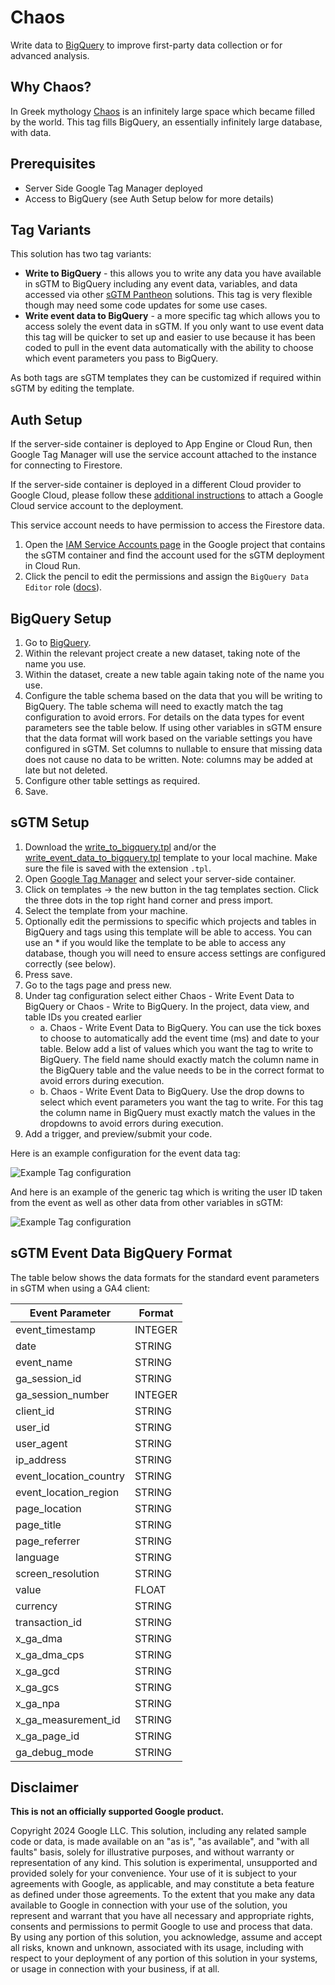 # Chaos

Write data to [BigQuery](https://cloud.google.com/bigquery) to improve first-party 
data collection or for advanced analysis.

## Why Chaos?

In Greek mythology [Chaos](https://en.wikipedia.org/wiki/Chaos_(cosmogony)) is
an infinitely large space which became filled by the world. This tag fills BigQuery,
an essentially infinitely large database, with data.

## Prerequisites

- Server Side Google Tag Manager deployed
- Access to BigQuery (see Auth Setup below for more details)

## Tag Variants

This solution has two tag variants:

- **Write to BigQuery** - this allows you to write any data you have available
  in sGTM to BigQuery including any event data, variables, and data accessed
  via other [sGTM Pantheon](https://github.com/google-marketing-solutions/gps-sgtm-pantheon) 
  solutions. This tag is very flexible though may need some code updates for
  some use cases.
- **Write event data to BigQuery** - a more specific tag which allows you to access
  solely the event data in sGTM. If you only want to use event data this tag
  will be quicker to set up and easier to use because it has been coded
  to pull in the event data automatically with the ability to choose which
  event parameters you pass to BigQuery. 

As both tags are sGTM templates they can be customized if required within sGTM 
by editing the template.

## Auth Setup

If the server-side container is deployed to App Engine or Cloud Run, then Google 
Tag Manager will use the service account attached to the instance for connecting 
to Firestore.

If the server-side container is deployed in a different Cloud provider to Google 
Cloud, please follow these [additional instructions](https://developers.google.com/tag-platform/tag-manager/server-side/manual-setup-guide#optional_include_google_cloud_credentials) to attach
a Google Cloud service account to the deployment.

This service account needs to have permission to access the Firestore data.

1. Open the [IAM Service Accounts page](
   https://console.cloud.google.com/iam-admin/serviceaccounts) in the Google
   project that contains the sGTM container and find the account used for the sGTM deployment
   in Cloud Run.
2. Click the pencil to edit the permissions and assign the `BigQuery Data Editor` role ([docs](
   https://cloud.google.com/iam/docs/understanding-roles#bigquery.dataEditor)).

## BigQuery Setup

1. Go to [BigQuery](https://pantheon.corp.google.com/bigquery).
2. Within the relevant project create a new dataset, taking note of the name you use.
3. Within the dataset, create a new table again taking note of the name you use.
4. Configure the table schema based on the data that you will be writing to BigQuery.
   The table schema will need to exactly match the tag configuration to avoid errors.
   For details on the data types for event parameters see the table below. If using
   other variables in sGTM ensure that the data format will work based on the variable
   settings you have configured in sGTM. Set columns to nullable to ensure that missing
   data does not cause no data to be written. Note: columns may be added at late but
   not deleted.
5. Configure other table settings as required.
6. Save.

## sGTM Setup

1. Download the [write_to_bigquery.tpl](./write_to_bigquery.tpl) and/or the
   [write_event_data_to_bigquery.tpl](write_event_data_to_bigquery.tpl) template to
   your local machine. Make sure the file is saved with the extension `.tpl`.
2. Open [Google Tag Manager](https://tagmanager.google.com) and select your
  server-side container.
3. Click on templates -> the new button in the tag templates section. Click the
   three dots in the top right hand corner and press import.
4. Select the template from your machine.
5. Optionally edit the permissions to specific which projects and tables in BigQuery
   and tags using this template will be able to access. You can use an * if you would 
   like the template to be able to access any database, though you will
   need to ensure access settings are configured correctly (see below).
6. Press save.
7. Go to the tags page and press new.
8. Under tag configuration select either Chaos - Write Event Data to BigQuery or 
   Chaos - Write to BigQuery. In the project, data view, and table IDs you created earlier
   - a. Chaos - Write Event Data to BigQuery. You can use the tick boxes to choose to
     automatically add the event time (ms) and date to your table. Below add a list of values
     which you want the tag to write to BigQuery. The field name should exactly match the 
     column name in the BigQuery table and the value needs to be in the correct format to avoid
     errors during execution.
   - b. Chaos - Write Event Data to BigQuery. Use the drop downs to select which event parameters
     you want the tag to write. For this tag the column name in BigQuery must exactly match the
     values in the dropdowns to avoid errors during execution.
9. Add a trigger, and preview/submit your code. 

Here is an example configuration for the event data tag:

![Example Tag configuration](./docs/write_event_data_to_bigquery_example.png)

And here is an example of the generic tag which is writing the user ID taken from
the event as well as other data from other variables in sGTM:

![Example Tag configuration](./docs/write_data_to_bigquery_example.png)

## sGTM Event Data BigQuery Format

The table below shows the data formats for the standard event parameters in sGTM 
when using a GA4 client:

| Event Parameter | Format |
|---|---|
| event_timestamp | INTEGER |
| date | STRING |
| event_name | STRING |
| ga_session_id | STRING |
| ga_session_number | INTEGER |
| client_id | STRING |
| user_id | STRING |
| user_agent | STRING |
| ip_address | STRING |
| event_location_country | STRING |
| event_location_region | STRING |
| page_location | STRING |
| page_title | STRING |
| page_referrer | STRING |
| language | STRING |
| screen_resolution | STRING |
| value | FLOAT |
| currency | STRING |
| transaction_id | STRING |
| x_ga_dma | STRING |
| x_ga_dma_cps | STRING |
| x_ga_gcd | STRING |
| x_ga_gcs | STRING |
| x_ga_npa | STRING |
| x_ga_measurement_id | STRING |
| x_ga_page_id | STRING |
| ga_debug_mode | STRING |

## Disclaimer
__This is not an officially supported Google product.__

Copyright 2024 Google LLC. This solution, including any related sample code or
data, is made available on an "as is", "as available", and "with all faults"
basis, solely for illustrative purposes, and without warranty or representation
of any kind. This solution is experimental, unsupported and provided solely for
your convenience. Your use of it is subject to your agreements with Google, as
applicable, and may constitute a beta feature as defined under those agreements.
To the extent that you make any data available to Google in connection with your
use of the solution, you represent and warrant that you have all necessary and
appropriate rights, consents and permissions to permit Google to use and process
that data. By using any portion of this solution, you acknowledge, assume and
accept all risks, known and unknown, associated with its usage, including with
respect to your deployment of any portion of this solution in your systems, or
usage in connection with your business, if at all.

